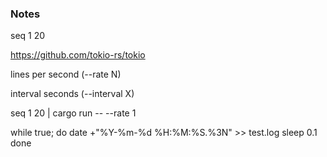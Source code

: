 ### Notes
seq 1 20

https://github.com/tokio-rs/tokio


lines per second (--rate N)

interval seconds (--interval X)



seq 1 20 | cargo run -- --rate 1





while true; do
    date +"%Y-%m-%d %H:%M:%S.%3N" >> test.log
    sleep 0.1
done
